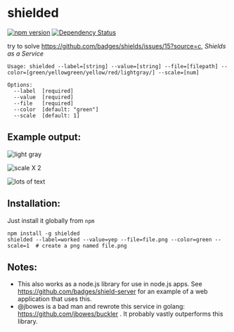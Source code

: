 shielded
========

[![npm version][npm-badge]][npm-url]
[![Dependency Status][david-badge]][david-url]

try to solve https://github.com/badges/shields/issues/15?source=c, *Shields as a Service*


```
Usage: shielded --label=[string] --value=[string] --file=[filepath] --color=[green/yellowgreen/yellow/red/lightgray/] --scale=[num]

Options:
  --label  [required]
  --value  [required]
  --file   [required]
  --color  [default: "green"]
  --scale  [default: 1]

```

## Example output:
![light gray](https://raw.github.com/badges/shielded/master/examples/lightgray.png)

![scale X 2](https://raw.github.com/badges/shielded/master/examples/scale2.png)

![lots of text](https://raw.github.com/badges/shielded/master/examples/long.png)


## Installation:

Just install it globally from `npm`
```shell
npm install -g shielded
shielded --label=worked --value=yep --file=file.png --color=green --scale=1  # create a png named file.png
```

## Notes:
* This also works as a node.js library for use in node.js apps.  See https://github.com/badges/shield-server for an example of a web application that uses this.
* @jbowes is a bad man and rewrote this service in golang:  https://github.com/jbowes/buckler .  It probably vastly outperforms this library.

[npm-badge]: https://badge.fury.io/js/seneca-auth.svg
[npm-url]: https://badge.fury.io/js/seneca-auth
[david-badge]: https://david-dm.org/senecajs/seneca-auth.svg
[david-url]: https://david-dm.org/senecajs/seneca-auth
